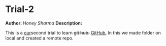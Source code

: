 <h1>Trial-2</h1>
<b>Author: </b> <i>Honey Sharma</i>
<b>Description: </b><p>This is a <ins>our</ins>second trial to learn <del>git hub.</del> <ins>GitHub.</ins> In this we made folder on local and created a remote repo.</p>
